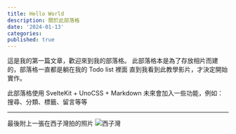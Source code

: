 ```yaml
---
title: Hello World
description: 關於此部落格
date: '2024-01-13'
categories:
published: true
---
```


<script>
  import { Link } from '$lib/markdown/custom'
</script>

這是我的第一篇文章，歡迎來到我的部落格。
此部落格本是為了存放相片而建的，部落格一直都是躺在我的 Todo list 裡面
直到我看到此<Link href="https://joyofcode.xyz/sveltekit-markdown-blog/" target="_blank">教學影片</Link>，才決定開始實作。

此部落格使用 SvelteKit + UnoCSS + Markdown
未來會加入一些功能，例如：搜尋、分類、標籤、留言等等

---

最後附上一張在西子灣拍的照片
![西子灣](https://live.staticflickr.com/65535/53410416864_1c5915bc43_w.jpg)

